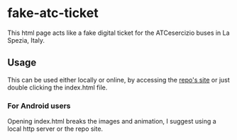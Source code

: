# fake-atc-ticket
This html page acts like a fake digital ticket for the ATCesercizio buses in La Spezia, Italy.

## Usage
This can be used either locally or online, by accessing the [repo's site](https://conordop.github.io/fake-atc-ticket.github.io/)
or just double clicking the index.html file. 

### For Android users
Opening index.html breaks the images and animation, I suggest using a local http server or the repo site.
